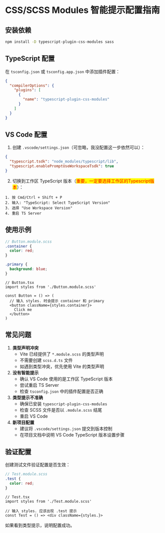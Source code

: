 # CSS/SCSS Modules 智能提示配置指南

## 安装依赖

```bash
npm install -D typescript-plugin-css-modules sass
```

## TypeScript 配置

在 `tsconfig.json` 或 `tsconfig.app.json` 中添加插件配置：

```json
{
  "compilerOptions": {
    "plugins": [
      {
        "name": "typescript-plugin-css-modules"
      }
    ]
  }
}
```

## VS Code 配置

1. 创建 `.vscode/settings.json`（可忽略，我没配置这一步依然可以）：

```json
{
  "typescript.tsdk": "node_modules/typescript/lib",
  "typescript.enablePromptUseWorkspaceTsdk": true
}
```

2. 切换到工作区 TypeScript 版本（<mark style="color:red;">重要，一定要选择工作区的Typescript版本</mark>）：

```
1. 按 Cmd/Ctrl + Shift + P
2. 输入: "TypeScript: Select TypeScript Version"
3. 选择 "Use Workspace Version"
4. 重启 TS Server
```

## 使用示例

```scss
// Button.module.scss
.container {
  color: red;
}

.primary {
  background: blue;
}
```

```tsx
// Button.tsx
import styles from './Button.module.scss'

const Button = () => (
  // 输入 styles. 时会提示 container 和 primary
  <button className={styles.container}>
    Click me
  </button>
)
```

## 常见问题

1. **类型声明冲突**
   * Vite 已经提供了 `*.module.scss` 的类型声明
   * 不需要创建 `scss.d.ts` 文件
   * 如遇到类型冲突，优先使用 Vite 的类型声明
2. **没有智能提示**
   * 确认 VS Code 使用的是工作区 TypeScript 版本
   * 尝试重启 TS Server
   * 检查 `tsconfig.json` 中的插件配置是否正确
3. **类型提示不准确**
   * 确保已安装 `typescript-plugin-css-modules`
   * 检查 SCSS 文件是否以 `.module.scss` 结尾
   * 重启 VS Code
4. **新项目配置**
   * 建议将 `.vscode/settings.json` 提交到版本控制
   * 在项目文档中说明 VS Code TypeScript 版本设置步骤

## 验证配置

创建测试文件验证配置是否生效：

```scss
// Test.module.scss
.test {
  color: red;
}
```

```tsx
// Test.tsx
import styles from './Test.module.scss'

// 输入 styles. 应该出现 .test 提示
const Test = () => <div className={styles.}>
```

如果看到类型提示，说明配置成功。
